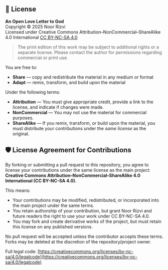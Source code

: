 ## 📜 License

**An Open Love Letter to God**  
Copyright © 2025 Noor Rizvi  
Licensed under Creative Commons Attribution–NonCommercial–ShareAlike 4.0 International [CC BY-NC-SA 4.0](https://creativecommons.org/licenses/by-nc-sa/4.0/)

> The print edition of this work may be subject to additional rights or a separate license. Please contact the author for permissions regarding commercial or print use.

You are free to:

- **Share** — copy and redistribute the material in any medium or format  
- **Adapt** — remix, transform, and build upon the material

Under the following terms:

- **Attribution** — You must give appropriate credit, provide a link to the license, and indicate if changes were made.
- **NonCommercial** — You may not use the material for commercial purposes.
- **ShareAlike** — If you remix, transform, or build upon the material, you must distribute your contributions under the *same license* as the original.

## 🛡️ License Agreement for Contributions

By forking or submitting a pull request to this repository, you agree to license your contributions under the same license as the main project:  
**Creative Commons Attribution–NonCommercial–ShareAlike 4.0 International (CC BY-NC-SA 4.0).**

This means:

- Your contributions may be modified, redistributed, or incorporated into the main project under the same terms.
- You retain authorship of your contribution, but grant Noor Rizvi and future readers the right to use your work under CC BY-NC-SA 4.0.
- You may fork and create derivative works of the project, but must retain this license on any published versions.

No pull request will be accepted unless the contributor accepts these terms. Forks may be deleted at the discretion of the repository/project owner.

Full legal code: [https://creativecommons.org/licenses/by-nc-sa/4.0/legalcode](https://creativecommons.org/licenses/by-nc-sa/4.0/legalcode)
